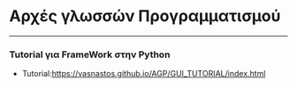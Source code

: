 <html>
  <meta charset='utf-8'>
<head>
  <title>Αρχες Γλωσσών Προγραμματισμού</title>
  </head>
<body>
  <h1>Αρχές γλωσσών Προγραμματισμού</h1>
   <hr>
  <h3>Tutorial για FrameWork στην Python</h3>
     <ul>
       <li>Tutorial:<a href="./GUI_TUTORIAL/index.html">https://vasnastos.github.io/AGP/GUI_TUTORIAL/index.html</a></li>
  </ul>
   </body>
  </html>
